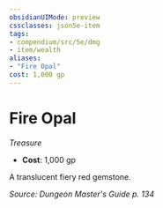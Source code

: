 ```yaml
---
obsidianUIMode: preview
cssclasses: json5e-item
tags:
- compendium/src/5e/dmg
- item/wealth
aliases: 
- "Fire Opal"
cost: 1,000 gp
---
```

# Fire Opal
*Treasure*  

- **Cost**: 1,000 gp

A translucent fiery red gemstone.

*Source: Dungeon Master's Guide p. 134*